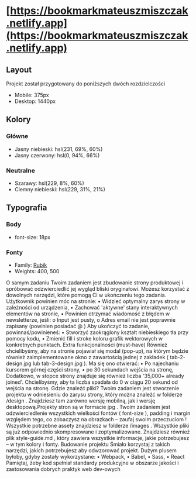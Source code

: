 # [https://bookmarkmateuszmiszczak.netlify.app](https://bookmarkmateuszmiszczak.netlify.app)

## Layout

Projekt został przygotowany do poniższych dwóch rozdzielczości

- Mobile: 375px
- Desktop: 1440px

## Kolory

### Główne

- Jasny niebieski: hsl(231, 69%, 60%)
- Jasny czerwony: hsl(0, 94%, 66%)

### Neutralne

- Szarawy: hsl(229, 8%, 60%)
- Ciemny niebieski: hsl(229, 31%, 21%)

## Typografia

### Body

- font-size: 18px

### Fonty

- Family: [Rubik](https://fonts.google.com/specimen/Rubik)
- Weights: 400, 500


O samym zadaniu
Twoim zadaniem jest zbudowanie strony produktowej i spróbować odzwierciedlić jej wygląd bliski oryginałowi.
Możesz korzystać z dowolnych narzędzi, które pomogą Ci w ukończeniu tego zadania.
Użytkownik powinien móc na stronie:
• Widzieć optymalny zarys strony w zależności od urządzenia,
• Zachować 'aktywne' stany interaktywnych elementów na stronie,
• Powinien otrzymać wiadomość z błędem w newsletterze, jeśli:
o Input jest pusty,
o Adres email nie jest poprawnie zapisany (powinien posiadać @ )
Aby ukończyć to zadanie, powinnaś/powinieneś:
• Stworzyć zaokrąglony kształt niebieskiego tła przy pomocy kodu,
• Zmienić fill i stroke koloru grafik wektorowych w konkretnych punktach.
Extra funkcjonalności (must-have)
Również chcielibyśmy, aby na stronie pojawiał się modal (pop-up), na którym będzie również zaimplementowane okno z 
zawartością jednej z zakładek ( tab-2-design.jpg lub tab-3-design.jpg ). 
Ma się ono otwierać:
• Po najechaniu kursorem górnej części strony,
• po 30 sekundach wejścia na stronę,
Dodatkowo, w stopce strony znajduje się również liczba '35,000+ already joined'. Chcielibyśmy, aby ta liczba spadała do 0 
w ciągu 20 sekund od wejścia na stronę.
Gdzie znaleźć pliki?
Twoim zadaniem jest stworzenie projektu w odniesieniu do zarysu strony, który można znaleźć w folderze /design . 
Znajdziesz tam zarówno wersję mobilną, jak i wersję desktopową.Projekty stron są w formacie jpg . Twoim zadaniem jest 
odzwierciedlenie wszystkich wielkości fontów ( font-size ), padding i margin względem tego, co zobaczysz na obrazkach 
– zaufaj swoim przeczuciom !
Wszystkie potrzebne assety znajdziesz w folderze /images . Wszystkie pliki są już odpowiednio skompresowane i 
zoptymalizowane.
Znajdziesz również plik style-guide.md , który zawiera wszystkie informacje, jakie potrzebujesz – w tym kolory i fonty.
Budowanie projektu
Śmiało korzystaj z takich narzędzi, jakich potrzebujesz aby odwzorować projekt. Dużym plusem byłoby, gdyby zostały 
wykorzystane:
• Webpack,
• Babel,
• Sass,
• React
Pamiętaj, żeby kod spełniał standardy produkcyjne w obszarze jakości i zastosowania dobrych praktyk web dev-owych
